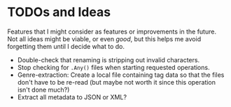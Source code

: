 # TODOs and Ideas

Features that I might consider as features or improvements in the future. Not all ideas might be viable, or even _good_, but this helps me avoid forgetting them until I decide what to do.

- Double-check that renaming is stripping out invalid characters.
- Stop checking for `.Any()` files when starting requested operations.
- Genre-extraction: Create a local file containing tag data so that the files don't have to be re-read (but maybe not worth it since this operation isn't done much?)
- Extract all metadata to JSON or XML?
